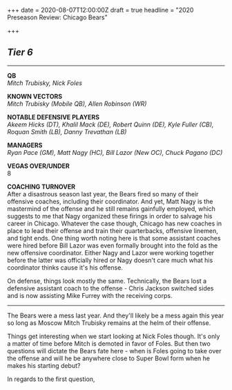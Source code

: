 +++
date = 2020-08-07T12:00:00Z
draft = true
headline = "2020 Preseason Review: Chicago Bears"

+++
## **_Tier 6_**

***

**QB**  
_Mitch Trubisky, Nick Foles_

**KNOWN VECTORS**  
_Mitch Trubisky (Mobile QB), Allen Robinson (WR)_

**NOTABLE DEFENSIVE PLAYERS**  
_Akeem Hicks (DT), Khalil Mack (DE), Robert Quinn (DE), Kyle Fuller (CB), Roquan Smith (LB), Danny Trevathan (LB)_

**MANAGERS**  
_Ryan Pace (GM), Matt Nagy (HC), Bill Lazor (New OC), Chuck Pagano (DC)_

**VEGAS OVER/UNDER**  
8

**COACHING TURNOVER**  
After a disastrous season last year, the Bears fired so many of their offensive coaches, including their coordinator. And yet, Matt Nagy is the mastermind of the offense and he still remains gainfully employed, which suggests to me that Nagy organized these firings in order to salvage his career in Chicago. Whatever the case though, Chicago has new coaches in place to lead their offense and train their quarterbacks, offensive linemen, and tight ends. One thing worth noting here is that some assistant coaches were hired before Bill Lazor was even formally brought into the fold as the new offensive coordinator. Either Nagy and Lazor were working together before the latter was officially hired or Nagy doesn't care much what his coordinator thinks cause it's his offense.

On defense, things look mostly the same. Technically, the Bears lost a defensive assistant coach to the offense - Chris Jackson switched sides and is now assisting Mike Furrey with the receiving corps.

***

The Bears were a mess last year. And they'll likely be a mess again this year so long as Moscow Mitch Trubisky remains at the helm of their offense.

Things get interesting when we start looking at Nick Foles though. It's only a matter of time before Mitch is demoted in favor of Foles. But then two questions will dictate the Bears fate here - when is Foles going to take over the offense and will he be anywhere close to Super Bowl form when he makes his starting debut?

In regards to the first question, 
